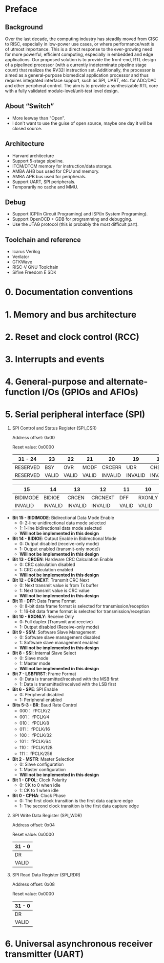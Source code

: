 # Preface

## Background

Over the last decade, the computing industry has steadily moved from CISC to RISC, especially in low-power use cases, or where performance/watt is of utmost importance. This is a direct response to the ever-growing need for more powerful, efficient computing, especially in embedded and edge applications. Our proposed solution is to provide the front-end, RTL design of a pipelined processor (with a currently indeterminate pipeline stage count) that realizes the RV32I instruction set. Additionally, the processor is aimed as a general-purpose biomedical application processor and thus requires integrated interface support, such as SPI, UART, etc. for ADC/DAC and other peripheral control. The aim is to provide a synthesizable RTL core with a fully validated module-level/unit-test level design.

## About “Switch”

- More leeway than "Open”.
- I don't want to use the guise of open source, maybe one day it will be closed source.

## Architecture

- Harvard architecture
- Support 5-stage pipeline.
- ITCM/DTCM memory for instruction/data storage.
- AMBA AHB bus used for CPU and memory.
- AMBA APB bus used for peripherals.
- Support UART, SPI peripherals.
- Temporarily no cache and MMU.

## Debug

- Support ICP(In Circuit Programing) and ISP(In System Programing).
- Support OpenOCD + GDB for programming and debugging.
- Use the JTAG protocol (this is probably the most difficult part).

## Toolchain and reference

- Icarus Verilog
- Verilator
- GTKWave
- RISC-V GNU Toolchain
- Sifive Freedom E SDK

# 0.  Documentation conventions

# 1. Memory and bus architecture

# 2. Reset and clock control (RCC)

# 3. Interrupts and events

# 4. General-purpose and alternate-function I/Os (GPIOs and AFIOs)

# 5. Serial peripheral interface (SPI)

1. SPI Control and Status Register (SPI_CSR)

   Address offset: 0x00
   
   Reset value: 0x0000

   | 31 - 24  | 23    | 22    | 21    | 20      | 19      | 18      | 17    | 16    |
   | -------- | ----- | ----- | ----- | ------- | ------- | ------- | ----- | ----- |
   | RESERVED | BSY   | OVR   | MODF  | CRCERR  | UDR     | CHSIDE  | TXE   | RXNE  |
   | RESERVED | VALID | VALID | VALID | INVALID | INVALID | INVALID | VALID | VALID |

   | 15       | 14      | 13      | 12      | 11    | 10     | 9       | 8       | 7        | 6     | 5 - 3 | 2       | 1     | 0     |
   | -------- | ------- | ------- | ------- | ----- | ------ | ------- | ------- | -------- | ----- | ----- | ------- | ----- | ----- |
   | BIDIMODE | BIDIOE  | CRCEN   | CRCNEXT | DFF   | RXONLY | SSM     | SSI     | LSBFIRST | SPE   | BR    | MSTR    | CPOL  | CPHA  |
   | INVALID  | INVALID | INVALID | INVALID | VALID | VALID  | INVALID | INVALID | VALID    | VALID | VALID | INVALID | VALID | VALID |

- **Bit 15 - BIDIMODE**: Bidirectional Data Mode Enable
  - 0: 2-line unidirectional data mode selected
  - 1: 1-line bidirectional data mode selected
  - **Will not be implemented in this design**
- **Bit 14 - BIDIOE**: Output Enable in Bidirectional Mode
  - 0: Output disabled (receive-only mode)
  - 1: Output enabled (transmit-only mode)\
  - **Will not be implemented in this design**
- **Bit 13 - CRCEN**: Hardware CRC Calculation Enable
  - 0: CRC calculation disabled
  - 1: CRC calculation enabled
  - **Will not be implemented in this design**
- **Bit 12 - CRCNEXT**: Transmit CRC Next
  - 0: Next transmit value is from Tx buffer
  - 1: Next transmit value is CRC value
  - **Will not be implemented in this design**
- **Bit 11 - DFF**: Data Frame Format
  - 0: 8-bit data frame format is selected for transmission/reception
  - 1: 16-bit data frame format is selected for transmission/reception
- **Bit 10 - RXONLY**: Receive Only
  - 0: Full duplex (Transmit and receive)
  - 1: Output disabled (Receive-only mode)
- **Bit 9 - SSM**: Software Slave Management
  - 0: Software slave management disabled
  - 1: Software slave management enabled
  - **Will not be implemented in this design**
- **Bit 8 - SSI**: Internal Slave Select
  - 0: Slave mode
  - 1: Master mode
  - **Will not be implemented in this design**
- **Bit 7 - LSBFIRST**: Frame Format
  - 0: Data is transmitted/received with the MSB first
  - 1: Data is transmitted/received with the LSB first
- **Bit 6 - SPE**: SPI Enable
  - 0: Peripheral disabled
  - 1: Peripheral enabled
- **Bits 5-3 - BR**: Baud Rate Control
  - 000： fPCLK/2
  - 001： fPCLK/4
  - 010： fPCLK/8
  - 011： fPCLK/16
  - 100： fPCLK/32
  - 101： fPCLK/64
  - 110： fPCLK/128
  - 111： fPCLK/256
- **Bit 2 - MSTR**: Master Selection
  - 0: Slave configuration
  - 1: Master configuration
  - **Will not be implemented in this design**
- **Bit 1 - CPOL**: Clock Polarity
  - 0: CK to 0 when idle
  - 1: CK to 1 when idle
- **Bit 0 - CPHA**: Clock Phase
  - 0: The first clock transition is the first data capture edge
  - 1: The second clock transition is the first data capture edge

2. SPI Write Data Register (SPI_WDR)

   Address offset: 0x04

   Reset value: 0x0000

   | 31 - 0 |
   | ------ |
   | DR     |
   | VALID  |

3. SPI Read Data Register (SPI_RDR)

   Address offset: 0x08

   Reset value: 0x0000
   
   | 31 - 0 |
   | ------ |
   | DR     |
   | VALID  |

# 6. Universal asynchronous receiver transmitter (UART)
